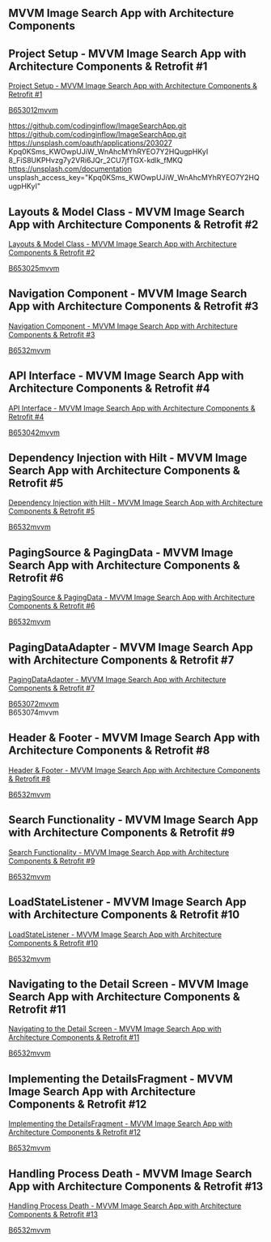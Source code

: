 ## MVVM Image Search App with Architecture Components
## Project Setup - MVVM Image Search App with Architecture Components & Retrofit #1
[Project Setup - MVVM Image Search App with Architecture Components & Retrofit #1](https://www.youtube.com/watch?v=m_cMJehM9xc&list=PLrnPJCHvNZuC_pEfFlZuTmjlY4T3DTtED)  
  
[B653012mvvm](b6534code.md)  

https://github.com/codinginflow/ImageSearchApp.git  
https://github.com/codinginflow/ImageSearchApp.git 
https://unsplash.com/oauth/applications/203027    
Kpq0KSms_KWOwpUJiW_WnAhcMYhRYEO7Y2HQugpHKyI
8_FiS8UKPHvzg7y2VRi6JQr_2CU7jfTGX-kdlk_fMKQ
https://unsplash.com/documentation  
unsplash_access_key="Kpq0KSms_KWOwpUJiW_WnAhcMYhRYEO7Y2HQugpHKyI"  

## Layouts & Model Class - MVVM Image Search App with Architecture Components & Retrofit #2
[Layouts & Model Class - MVVM Image Search App with Architecture Components & Retrofit #2](https://www.youtube.com/watch?v=IPWnPGLAK8Y&list=PLrnPJCHvNZuC_pEfFlZuTmjlY4T3DTtED&index=2)  
  
[B653025mvvm](b6534code.md)  

## Navigation Component - MVVM Image Search App with Architecture Components & Retrofit #3
[Navigation Component - MVVM Image Search App with Architecture Components & Retrofit #3](https://www.youtube.com/watch?v=oCpwq-TX0wc&list=PLrnPJCHvNZuC_pEfFlZuTmjlY4T3DTtED&index=3)  
  
[B6532mvvm](b6534code.md)  
## API Interface - MVVM Image Search App with Architecture Components & Retrofit #4
[API Interface - MVVM Image Search App with Architecture Components & Retrofit #4](https://www.youtube.com/watch?v=IRL5Z6CarBw&list=PLrnPJCHvNZuC_pEfFlZuTmjlY4T3DTtED&index=4)  
  
[B653042mvvm](b6534code.md)  
## Dependency Injection with Hilt - MVVM Image Search App with Architecture Components & Retrofit #5
[Dependency Injection with Hilt - MVVM Image Search App with Architecture Components & Retrofit #5](https://www.youtube.com/watch?v=pRBhrrpAyP8&list=PLrnPJCHvNZuC_pEfFlZuTmjlY4T3DTtED&index=5)  
  
[B6532mvvm](b6534code.md)  
## PagingSource & PagingData - MVVM Image Search App with Architecture Components & Retrofit #6
[PagingSource & PagingData - MVVM Image Search App with Architecture Components & Retrofit #6](https://www.youtube.com/watch?v=y2M8gLBUeW4&list=PLrnPJCHvNZuC_pEfFlZuTmjlY4T3DTtED&index=6)  
  
[B6532mvvm](b6534code.md)  
## PagingDataAdapter - MVVM Image Search App with Architecture Components & Retrofit #7
[PagingDataAdapter - MVVM Image Search App with Architecture Components & Retrofit #7](https://www.youtube.com/watch?v=r3bGlWtUcuY&list=PLrnPJCHvNZuC_pEfFlZuTmjlY4T3DTtED&index=7)  
  
[B653072mvvm](b6534code.md)  
B653074mvvm  
## Header & Footer - MVVM Image Search App with Architecture Components & Retrofit #8
[Header & Footer - MVVM Image Search App with Architecture Components & Retrofit #8](https://www.youtube.com/watch?v=EjD_3ifOxVA&list=PLrnPJCHvNZuC_pEfFlZuTmjlY4T3DTtED&index=8)  
  
[B6532mvvm](b6534code.md)  
## Search Functionality - MVVM Image Search App with Architecture Components & Retrofit #9
[Search Functionality - MVVM Image Search App with Architecture Components & Retrofit #9](https://www.youtube.com/watch?v=We1cVhZHirk&list=PLrnPJCHvNZuC_pEfFlZuTmjlY4T3DTtED&index=9)  
  
[B6532mvvm](b6534code.md)  
## LoadStateListener - MVVM Image Search App with Architecture Components & Retrofit #10
[LoadStateListener - MVVM Image Search App with Architecture Components & Retrofit #10](https://www.youtube.com/watch?v=xao8KwaaKwQ&list=PLrnPJCHvNZuC_pEfFlZuTmjlY4T3DTtED&index=10)  
  
[B6532mvvm](b6534code.md)  
## Navigating to the Detail Screen - MVVM Image Search App with Architecture Components & Retrofit #11
[Navigating to the Detail Screen - MVVM Image Search App with Architecture Components & Retrofit #11](https://www.youtube.com/watch?v=sLY7ywrYUNw&list=PLrnPJCHvNZuC_pEfFlZuTmjlY4T3DTtED&index=11)  
  
[B6532mvvm](b6534code.md)  
## Implementing the DetailsFragment - MVVM Image Search App with Architecture Components & Retrofit #12
[Implementing the DetailsFragment - MVVM Image Search App with Architecture Components & Retrofit #12](https://www.youtube.com/watch?v=RJusvbfSX-0&list=PLrnPJCHvNZuC_pEfFlZuTmjlY4T3DTtED&index=12)  
  
[B6532mvvm](b6534code.md)  
## Handling Process Death - MVVM Image Search App with Architecture Components & Retrofit #13
[Handling Process Death - MVVM Image Search App with Architecture Components & Retrofit #13](https://www.youtube.com/watch?v=KsKXYOLrTXw&list=PLrnPJCHvNZuC_pEfFlZuTmjlY4T3DTtED&index=13)  
  
[B6532mvvm](b6534code.md)  